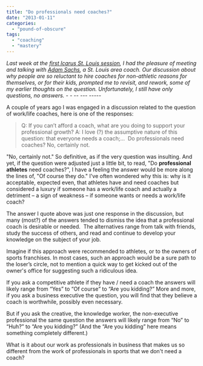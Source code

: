 ```yaml
---
title: "Do professionals need coaches?"
date: "2013-01-11"
categories: 
  - "pound-of-obscure"
tags: 
  - "coaching"
  - "mastery"
---
```


_Last week at the [first Icarus St. Louis session](http://www.meetup.com/sethgodin/Saint-Louis-MO/841742/), I had the pleasure of meeting and talking with [Adam Sachs](http://www.accomplishmentcoaching.com/find-a-coach/coach_detail.php?id=408 "Adam Sachs - Accomplishment Coaching"), a St. Louis area coach. Our discussion about why people are so reluctant to hire coaches for non-athletic reasons for themselves, or for their kids, prompted me to revisit, and rework, some of my earlier thoughts on the question. Unfortunately, I still have only questions, no answers. - - -- --- -----_

A couple of years ago I was engaged in a discussion related to the question of work/life coaches, here is one of the responses:

> Q: If you can’t afford a coach, what are you doing to support your professional growth? A: I love (?) the assumptive nature of this question: that everyone needs a coach;…  Do professionals need coaches? No, certainly not.

"No, certainly not." So definitive, as if the very question was insulting. And yet, if the question were adjusted just a little bit, to read, "Do **professional athletes** need coaches?", I have a feeling the answer would be more along the lines of, "Of course they do." I've often wondered why this is: why is it acceptable, expected even, that athletes have and need coaches but considered a luxury if someone has a work/life coach and actually a detriment – a sign of weakness – if someone wants or needs a work/life coach?

The answer I quote above was just one response in the discussion, but many (most?) of the answers tended to dismiss the idea that a professional coach is desirable or needed.  The alternatives range from talk with friends, study the success of others, and read and continue to develop your knowledge on the subject of your job.

Imagine if this approach were recommended to athletes, or to the owners of sports franchises. In most cases, such an approach would be a sure path to the loser’s circle, not to mention a quick way to get kicked out of the owner's office for suggesting such a ridiculous idea.

If you ask a competitive athlete if they have / need a coach the answers will likely range from “Yes” to “Of course” to “Are you kidding?” More and more, if you ask a business executive the question, you will find that they believe a coach is worthwhile, possibly even necessary.

But if you ask the creative, the knowledge worker, the non-executive professional the same question the answers will likely range from “No” to “Huh?” to “Are you kidding?” (And the “Are you kidding” here means something completely different.)

What is it about our work as professionals in business that makes us so different from the work of professionals in sports that we don't need a coach?
